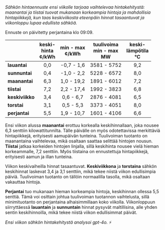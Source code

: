 *Sähkön hintaennuste ensi viikolle tarjoaa vaihtelevaa hintakehitystä: maanantai ja tiistai tuovat mukanaan korkeampia hintoja ja mahdollisia hintapiikkejä, kun taas keskiviikosta eteenpäin hinnat tasaantuvat ja viikonloppu lupaa edullista sähköä.*

Ennuste on päivitetty perjantaina klo 09:09.

|               | keski-<br>hinta<br>¢/kWh | min - max<br>¢/kWh | tuulivoima<br>min - max<br>MW | keski-<br>lämpötila<br>°C |
|:-------------|:----------------:|:----------------:|:-------------:|:-------------:|
| **lauantai**     | 0,0                   | -0,7 - 1,6             | 3581 - 5752         | 9,2                     |
| **sunnuntai**    | 0,4                   | -1,0 - 2,2             | 5228 - 6572         | 8,0                     |
| **maanantai**    | 6,3                   | 1,0 - 19,2             | 1891 - 6012         | 7,2                     |
| **tiistai**      | 7,2                   | 2,2 - 17,4             | 1992 - 3823         | 6,8                     |
| **keskiviikko**  | 3,4                   | 0,6 - 6,7              | 2876 - 4081         | 6,5                     |
| **torstai**      | 3,1                   | 0,5 - 5,3              | 3373 - 4051         | 8,0                     |
| **perjantai**    | 5,5                   | 1,9 - 10,7             | 1601 - 4106         | 6,6                     |

Ensi viikon alussa **maanantai** erottuu korkealla keskihinnallaan, joka nousee 6,3 senttiin kilowattitunnilta. Tälle päivälle on myös odotettavissa merkittäviä hintapiikkejä, erityisesti aamupäivän tunteina. Tuulivoiman tuotanto on maanantaina vaihtelevaa, mikä osaltaan saattaa selittää hintojen nousun. **Tiistai** jatkaa korkeiden hintojen linjalla, sillä keskihinta nousee vielä hieman korkeammalle, 7,2 senttiin. Myös tiistaina on ennustettuja hintapiikkejä, erityisesti aamun ja illan tunteina.

Viikon keskivaiheilla hinnat tasaantuvat. **Keskiviikkona** ja **torstaina** sähkön keskihinnat laskevat 3,4 ja 3,1 senttiin, mikä tekee niistä viikon edullisimpia päiviä. Tuulivoiman tuotanto on tällöin normaalilla tasolla, mikä osaltaan vakauttaa hintoja.

**Perjantai** tuo mukanaan hieman korkeampia hintoja, keskihinnan ollessa 5,5 senttiä. Tämä voi osittain johtua tuulivoiman tuotannon vaihtelusta, sillä minimituotanto on perjantaina alhaisimmillaan koko viikolla. Viikonloppuun siirryttäessä **lauantain** ja **sunnuntain** hinnat pysyvät maltillisina, alle yhden sentin keskihinnoilla, mikä tekee niistä viikon edullisimmat päivät.

*Ensi viikon sähkön hintakehitystä analysoi gpt-4o.* ⚡
